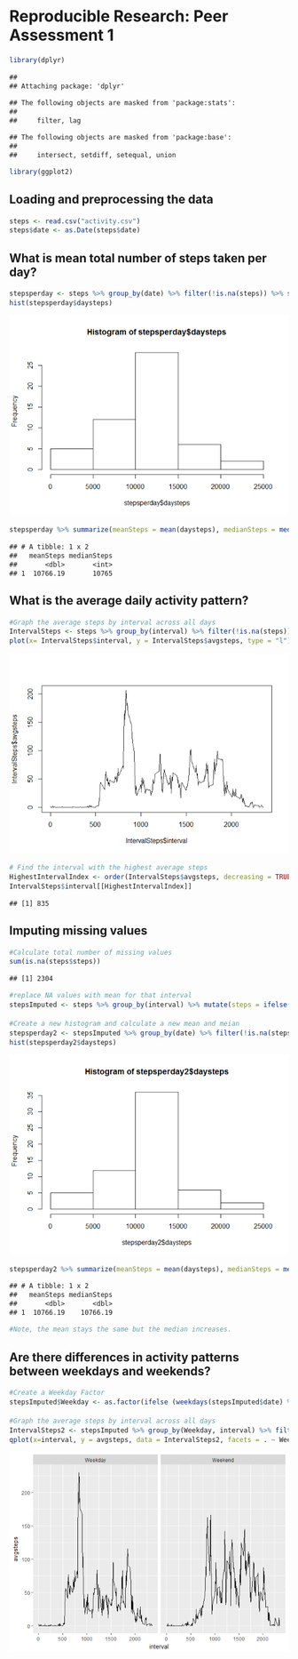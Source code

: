 # Reproducible Research: Peer Assessment 1






```r
library(dplyr)
```

```
## 
## Attaching package: 'dplyr'
```

```
## The following objects are masked from 'package:stats':
## 
##     filter, lag
```

```
## The following objects are masked from 'package:base':
## 
##     intersect, setdiff, setequal, union
```

```r
library(ggplot2)
```

## Loading and preprocessing the data

```r
steps <- read.csv("activity.csv")
steps$date <- as.Date(steps$date)
```



## What is mean total number of steps taken per day?


```r
stepsperday <- steps %>% group_by(date) %>% filter(!is.na(steps)) %>% summarize(daysteps = sum(steps))
hist(stepsperday$daysteps)
```

![](PA1_template_files/figure-html/unnamed-chunk-3-1.png)<!-- -->

```r
stepsperday %>% summarize(meanSteps = mean(daysteps), medianSteps = median(daysteps))
```

```
## # A tibble: 1 x 2
##   meanSteps medianSteps
##       <dbl>       <int>
## 1  10766.19       10765
```

## What is the average daily activity pattern?


```r
#Graph the average steps by interval across all days
IntervalSteps <- steps %>% group_by(interval) %>% filter(!is.na(steps)) %>% summarize(avgsteps = mean(steps))
plot(x= IntervalSteps$interval, y = IntervalSteps$avgsteps, type = "l")
```

![](PA1_template_files/figure-html/unnamed-chunk-4-1.png)<!-- -->

```r
# Find the interval with the highest average steps
HighestIntervalIndex <- order(IntervalSteps$avgsteps, decreasing = TRUE)[[1]]
IntervalSteps$interval[[HighestIntervalIndex]]
```

```
## [1] 835
```


## Imputing missing values

```r
#Calculate total number of missing values
sum(is.na(steps$steps))
```

```
## [1] 2304
```

```r
#replace NA values with mean for that interval
stepsImputed <- steps %>% group_by(interval) %>% mutate(steps = ifelse(is.na(steps), mean(steps, na.rm = TRUE), steps))

#Create a new histogram and calculate a new mean and meian
stepsperday2 <- stepsImputed %>% group_by(date) %>% filter(!is.na(steps)) %>% summarize(daysteps = sum(steps))
hist(stepsperday2$daysteps)
```

![](PA1_template_files/figure-html/unnamed-chunk-5-1.png)<!-- -->

```r
stepsperday2 %>% summarize(meanSteps = mean(daysteps), medianSteps = median(daysteps))
```

```
## # A tibble: 1 x 2
##   meanSteps medianSteps
##       <dbl>       <dbl>
## 1  10766.19    10766.19
```

```r
#Note, the mean stays the same but the median increases.
```



## Are there differences in activity patterns between weekdays and weekends?


```r
#Create a Weekday Factor
stepsImputed$Weekday <- as.factor(ifelse (weekdays(stepsImputed$date) %in% c("Saturday","Sunday"), "Weekend","Weekday"))

#Graph the average steps by interval across all days
IntervalSteps2 <- stepsImputed %>% group_by(Weekday, interval) %>% filter(!is.na(steps)) %>% summarize(avgsteps = mean(steps))
qplot(x=interval, y = avgsteps, data = IntervalSteps2, facets = . ~ Weekday, geom = "line")
```

![](PA1_template_files/figure-html/unnamed-chunk-6-1.png)<!-- -->


